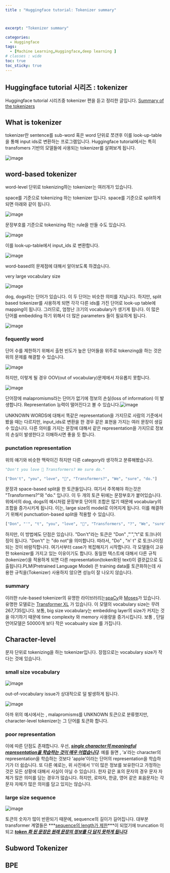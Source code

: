 ```yaml
---
title : "Huggingface tutorial: Tokenizer summary"



excerpt: "Tokenizer summary"

categories:
  - Huggingface
tags:
  - [Machine Learning,Huggingface,deep learning ]
# classes : wide
toc: true
toc_sticky: true
---
```


## Huggingface tutorial 시리즈 : tokenizer

Huggingface tutorial 시리즈중 tokenizer 편을 듣고 정리한 글입니다. [Summary of the tokenizers](https://huggingface.co/docs/transformers/tokenizer_summary)

## What is tokenizer

tokenizer란 sentence를 sub-word 혹은 word 단위로 쪼갠후 이를 look-up-table을 통해 input ids로 변환하는 프로그램입니다. Huggingface tutorial에서는 특히 transfomers 기반의 모델들에 사용되는 tokenizer를 살펴보게 됩니다.

![image](https://user-images.githubusercontent.com/50165842/144427223-af53b57a-f908-4b5c-b584-a425113a9cde.png)



## word-based tokenizer

word-level 단위로 tokenizing하는 tokenizer는 여러개가 있습니다.

space를 기준으로 tokenizing 하는 tokenizer 입니다. space를 기준으로 split하게 되면 아래와 같이 됩니다.

![image](https://user-images.githubusercontent.com/50165842/144427638-cb31e5ee-6438-484c-bb21-027ea69988e5.png)

문장부호를 기준으로 tokenizing 하는 rule을 만들 수도 있습니다.

![image](https://user-images.githubusercontent.com/50165842/144427823-345b4540-0a7b-410b-9146-5179cf3f0a96.png)



이를 look-up-table에서 input_ids 로 변환합니다. 

![image](https://user-images.githubusercontent.com/50165842/144427467-50990986-433e-4005-a1eb-70126e6d0e0e.png)

word-based의 문제점에 대해서 알아보도록 하겠습니다.

very large vocabulary size



![image](https://user-images.githubusercontent.com/50165842/144538921-1a218243-073e-4f1c-bcc2-aa80e0f3195c.png)

dog, dogs라는 단어가 있습니다. 이 두 단어는 비슷한 의미를 지닙니다. 하지만, split based tokenizer를 사용하게 되면 각각 다른 ids를 가진 단어로 look-up table에 mapping이 됩니다. 그러므로, 엄청난 크기의 vocabulary가 생기게 됩니다. 이 많은 단어를 embedding 하기 위해서 더 많은 parameters 들이 필요하게 됩니다.

![image](https://user-images.githubusercontent.com/50165842/144539705-dd0a62eb-9140-4ed3-8928-536bf6590804.png)

### fequently word

단어 수를 제한하기 위해서 출현 빈도가 높은 단어들을 위주로 tokenzing을 하는 것은 위의 문제를 해결할 수 있습니다.

![image](https://user-images.githubusercontent.com/50165842/144539738-7071ea88-ca0a-4eca-b644-138759e0a338.png)

하지만, 이렇게 될 경우 OOV(out of vocabulary)문제에서 자유롭지 못합니다. 

![image](https://user-images.githubusercontent.com/50165842/144540125-a26340ba-d0b1-429f-a58d-049264086b57.png)

단어장에 malapromisms라는 단어가 없기에 정보의 손실(loss of information) 이 발생합니다. Representation 능력이 떨어진다고 볼 수 있습니다.![image](https://user-images.githubusercontent.com/50165842/144540337-88941576-3459-4e24-8f8f-792999703c62.png)

UNKNOWN WORDS에 대해서 똑같은 representation을 가지므로 사람의 기준에서 봤을 때는 다르지만, input_ids로 변환을 한 경우 같은 표현을 가지는 여러 문장이 생길 수 있습니다. 다른 의미를 가지는 문장에 대해서 같은 representation을 가지므로 정보의 손실이 발생한다고 이해하시면 좋을 듯 합니다.

### punctation representation

위의 얘기와 비슷한 맥락이긴 하지만 다른 category라 생각하고 분류해봤습니다.

```python
"Don't you love 🤗 Transformers? We sure do."

["Don't", "you", "love", "🤗", "Transformers?", "We", "sure", "do."]
```

문장과 space-based split을 한 토큰들입니다. 여기서 주목해야 하는것은  "Transformers?"와 "do." 입니다. 이 두 개의 토큰 뒤에는 문장부호가 붙어있습니다. 위에서의 dog, dogs의 예시처럼 문장부호 단어의 조합은 많기 때문에 vocabulary의 조합을 증가시키게 됩니다. 이는, large size의 model로 이어지게 됩니다. 이를 해결하기 위해서 punctuation-based split을 적용할 수 있습니다.

```python
["Don", "'", "t", "you", "love", "🤗", "Transformers", "?", "We", "sure", "do", "."]
```

하지만, 이 방법에도 단점은 있습니다. "Don't"라는 토큰은 "Don" ,"'","t"로 토크나이징이 됩니다. "Don't" 는 "do not"을 의미합니다. 따라서, "Do" , "n' t" 로 토크나이징 되는 것이 바람직합니다. 여기서부터 case가 복잡해지기 시작합니다. 각 모델들이 고유한 tokenizer를 가지고 있는 이유이기도 합니다. 동일한 텍스트에 대해서 다른 규칙(tokenizer)을 적용하게 되면 다른 representation(token화된 text)이 결괏값으로 도출됩니다.PLM(Pretrained Language Model) 은 training data를 토큰화하는데 사용한 규칙을(Tokenizer) 사용하지 않으면 성능이 잘 나오지 않습니다.  

### summary

이러한 rule-based tokenizer의 유명한 라이브러리는[spaCy](https://spacy.io/)와 [Moses](http://www.statmt.org/moses/?n=Development.GetStarted)가 있습니다. 유명한 모델로는  [Transformer XL](https://huggingface.co/docs/transformers/master/en/model_doc/transformerxl) 가 있습니다. 이 모델의 vocabulary size는 무려 267,735입니다. 보통, big size vocabulary는 embedding layer의 size가 커지는 것을 야기하기 때문에 time complexity 와 memory 사용량을 증가시킵니다. 보통 , 단일언어모델은 50000개 보다 작은 vocabualry size 를 가집니다.  





## Character-level

문자 단위로 tokenizing을 하는 tokenizer입니다.  장점으로는 vocabulary size가 작다는 것에 있습니다. 



### small size vocabulary

![image](https://user-images.githubusercontent.com/50165842/144560709-91809e82-6e5d-4663-917d-51b7f9e09e37.png)

out-of-vocabulary issue가 상대적으로 덜 발생하게 됩니다.

![image](https://user-images.githubusercontent.com/50165842/144560588-ef680f88-3c17-4fe2-8b9c-571c9343a28e.png)



아까 위의 예시에서는 , malapromisms를 UNKNOWN 토큰으로 분류했지만, character-level tokenizer는 그 단어를 토큰화 합니다.

### poor representation

이에 따른 단점도 존재합니다. 우선, ***<u>single character의 meaningful representation을 학습하는 것이 매우 어렵습니다</u>***. 예를 들면 , 'a'라는 character의 representation을 학습하는 것보다 'apple'이라는 단어의 representation을 학습하기가 더 쉽습니다. 또 다른 예로는, 위 사진에서 'l'이  많은 정보를 보유한다고 가정하는 것은 모든 상황에 대해서 사실이 아닐 수 있습니다. 한자 같은 표의 문자의 경우 문자 자체가 많은 의미를 담는 경우가 많습니다. 하지만,  로마자, 한글, 영어 같은 표음문자는 각 문자 자체가 많은 의미를 담고 있지는 않습니다.

### large size sequence

![image](https://user-images.githubusercontent.com/50165842/144560651-caa6d214-539c-432f-af95-47ab4bd65d0b.png)

토큰의 숫자가 많이 반환되기 때문에, sequence의 길이가 길어집니다. 대부분 transformer 계열들은 ***<u>sequence의  length가 제한</u>***이 되었기에 truncation 이 되고 ***<u>token 화 된 문장은 원래 문장의 정보를 다 담지 못하게 됩니다</u>***.



## Subword Tokenizer



## BPE



